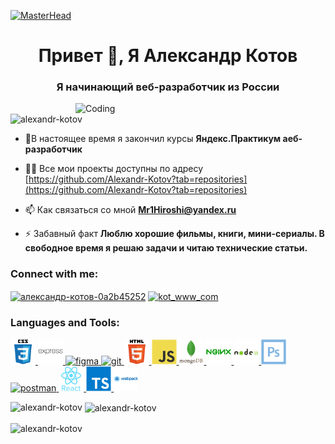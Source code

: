 [![MasterHead](https://phonoteka.org/uploads/posts/2021-07/1625197563_28-phonoteka-org-p-distantsionnoe-obuchenie-zastavka-krasivie-28.jpg)](https://rishavchanda.io)
<h1 align="center">Привет 👋, Я Александр Котов</h1>
<h3 align="center">Я начинающий веб-разработчик из России</h3>
<img align="right" alt="Coding" width="400" src="https://thumbs.gfycat.com/ImpassionedHeartfeltJenny-size_restricted.gif">

<p align="left"> <img src="https://komarev.com/ghpvc/?username=alexandr-kotov&label=Profile%20views&color=0e75b6&style=flat" alt="alexandr-kotov" /> </p>

- 🌱В настоящее время я закончил курсы **Яндекс.Практикум аеб-разработчик**

- 👨‍💻 Все мои проекты доступны по адресу [https://github.com/Alexandr-Kotov?tab=repositories](https://github.com/Alexandr-Kotov?tab=repositories)

- 📫 Как связаться со мной **Mr1Hiroshi@yandex.ru**

- ⚡ Забавный факт **Люблю хорошие фильмы, книги, мини-сериалы. В свободное время я решаю задачи и читаю технические статьи.**

<h3 align="left">Connect with me:</h3>
<p align="left">
<a href="https://linkedin.com/in/александр-котов-0a2b45252" target="blank"><img align="center" src="https://raw.githubusercontent.com/rahuldkjain/github-profile-readme-generator/master/src/images/icons/Social/linked-in-alt.svg" alt="александр-котов-0a2b45252" height="30" width="40" /></a>
<a href="https://instagram.com/kot_www_com" target="blank"><img align="center" src="https://raw.githubusercontent.com/rahuldkjain/github-profile-readme-generator/master/src/images/icons/Social/instagram.svg" alt="kot_www_com" height="30" width="40" /></a>
</p>

<h3 align="left">Languages and Tools:</h3>
<p align="left"> <a href="https://www.w3schools.com/css/" target="_blank" rel="noreferrer"> <img src="https://raw.githubusercontent.com/devicons/devicon/master/icons/css3/css3-original-wordmark.svg" alt="css3" width="40" height="40"/> </a> <a href="https://expressjs.com" target="_blank" rel="noreferrer"> <img src="https://raw.githubusercontent.com/devicons/devicon/master/icons/express/express-original-wordmark.svg" alt="express" width="40" height="40"/> </a> <a href="https://www.figma.com/" target="_blank" rel="noreferrer"> <img src="https://www.vectorlogo.zone/logos/figma/figma-icon.svg" alt="figma" width="40" height="40"/> </a> <a href="https://git-scm.com/" target="_blank" rel="noreferrer"> <img src="https://www.vectorlogo.zone/logos/git-scm/git-scm-icon.svg" alt="git" width="40" height="40"/> </a> <a href="https://www.w3.org/html/" target="_blank" rel="noreferrer"> <img src="https://raw.githubusercontent.com/devicons/devicon/master/icons/html5/html5-original-wordmark.svg" alt="html5" width="40" height="40"/> </a> <a href="https://developer.mozilla.org/en-US/docs/Web/JavaScript" target="_blank" rel="noreferrer"> <img src="https://raw.githubusercontent.com/devicons/devicon/master/icons/javascript/javascript-original.svg" alt="javascript" width="40" height="40"/> </a> <a href="https://www.mongodb.com/" target="_blank" rel="noreferrer"> <img src="https://raw.githubusercontent.com/devicons/devicon/master/icons/mongodb/mongodb-original-wordmark.svg" alt="mongodb" width="40" height="40"/> </a> <a href="https://www.nginx.com" target="_blank" rel="noreferrer"> <img src="https://raw.githubusercontent.com/devicons/devicon/master/icons/nginx/nginx-original.svg" alt="nginx" width="40" height="40"/> </a> <a href="https://nodejs.org" target="_blank" rel="noreferrer"> <img src="https://raw.githubusercontent.com/devicons/devicon/master/icons/nodejs/nodejs-original-wordmark.svg" alt="nodejs" width="40" height="40"/> </a> <a href="https://www.photoshop.com/en" target="_blank" rel="noreferrer"> <img src="https://raw.githubusercontent.com/devicons/devicon/master/icons/photoshop/photoshop-line.svg" alt="photoshop" width="40" height="40"/> </a> <a href="https://postman.com" target="_blank" rel="noreferrer"> <img src="https://www.vectorlogo.zone/logos/getpostman/getpostman-icon.svg" alt="postman" width="40" height="40"/> </a> <a href="https://reactjs.org/" target="_blank" rel="noreferrer"> <img src="https://raw.githubusercontent.com/devicons/devicon/master/icons/react/react-original-wordmark.svg" alt="react" width="40" height="40"/> </a> <a href="https://www.typescriptlang.org/" target="_blank" rel="noreferrer"> <img src="https://raw.githubusercontent.com/devicons/devicon/master/icons/typescript/typescript-original.svg" alt="typescript" width="40" height="40"/> </a> <a href="https://webpack.js.org" target="_blank" rel="noreferrer"> <img src="https://raw.githubusercontent.com/devicons/devicon/d00d0969292a6569d45b06d3f350f463a0107b0d/icons/webpack/webpack-original-wordmark.svg" alt="webpack" width="40" height="40"/> </a> </p>

<p><img align="left" src="https://github-readme-stats.vercel.app/api/top-langs?username=alexandr-kotov&show_icons=true&locale=en&layout=compact" alt="alexandr-kotov" /></p>

<p>&nbsp;<img align="center" src="https://github-readme-stats.vercel.app/api?username=alexandr-kotov&show_icons=true&locale=en" alt="alexandr-kotov" /></p>

<p><img align="center" src="https://github-readme-streak-stats.herokuapp.com/?user=alexandr-kotov&" alt="alexandr-kotov" /></p>
